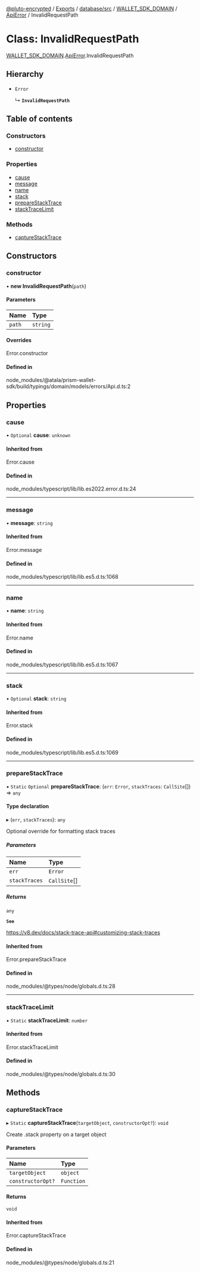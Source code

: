 [@pluto-encrypted](../README.md) / [Exports](../modules.md) / [database/src](../modules/database_src.md) / [WALLET\_SDK\_DOMAIN](../modules/database_src.WALLET_SDK_DOMAIN.md) / [ApiError](../modules/database_src.WALLET_SDK_DOMAIN.ApiError.md) / InvalidRequestPath

# Class: InvalidRequestPath

[WALLET\_SDK\_DOMAIN](../modules/database_src.WALLET_SDK_DOMAIN.md).[ApiError](../modules/database_src.WALLET_SDK_DOMAIN.ApiError.md).InvalidRequestPath

## Hierarchy

- `Error`

  ↳ **`InvalidRequestPath`**

## Table of contents

### Constructors

- [constructor](database_src.WALLET_SDK_DOMAIN.ApiError.InvalidRequestPath.md#constructor)

### Properties

- [cause](database_src.WALLET_SDK_DOMAIN.ApiError.InvalidRequestPath.md#cause)
- [message](database_src.WALLET_SDK_DOMAIN.ApiError.InvalidRequestPath.md#message)
- [name](database_src.WALLET_SDK_DOMAIN.ApiError.InvalidRequestPath.md#name)
- [stack](database_src.WALLET_SDK_DOMAIN.ApiError.InvalidRequestPath.md#stack)
- [prepareStackTrace](database_src.WALLET_SDK_DOMAIN.ApiError.InvalidRequestPath.md#preparestacktrace)
- [stackTraceLimit](database_src.WALLET_SDK_DOMAIN.ApiError.InvalidRequestPath.md#stacktracelimit)

### Methods

- [captureStackTrace](database_src.WALLET_SDK_DOMAIN.ApiError.InvalidRequestPath.md#capturestacktrace)

## Constructors

### constructor

• **new InvalidRequestPath**(`path`)

#### Parameters

| Name | Type |
| :------ | :------ |
| `path` | `string` |

#### Overrides

Error.constructor

#### Defined in

node_modules/@atala/prism-wallet-sdk/build/typings/domain/models/errors/Api.d.ts:2

## Properties

### cause

• `Optional` **cause**: `unknown`

#### Inherited from

Error.cause

#### Defined in

node_modules/typescript/lib/lib.es2022.error.d.ts:24

___

### message

• **message**: `string`

#### Inherited from

Error.message

#### Defined in

node_modules/typescript/lib/lib.es5.d.ts:1068

___

### name

• **name**: `string`

#### Inherited from

Error.name

#### Defined in

node_modules/typescript/lib/lib.es5.d.ts:1067

___

### stack

• `Optional` **stack**: `string`

#### Inherited from

Error.stack

#### Defined in

node_modules/typescript/lib/lib.es5.d.ts:1069

___

### prepareStackTrace

▪ `Static` `Optional` **prepareStackTrace**: (`err`: `Error`, `stackTraces`: `CallSite`[]) => `any`

#### Type declaration

▸ (`err`, `stackTraces`): `any`

Optional override for formatting stack traces

##### Parameters

| Name | Type |
| :------ | :------ |
| `err` | `Error` |
| `stackTraces` | `CallSite`[] |

##### Returns

`any`

**`See`**

https://v8.dev/docs/stack-trace-api#customizing-stack-traces

#### Inherited from

Error.prepareStackTrace

#### Defined in

node_modules/@types/node/globals.d.ts:28

___

### stackTraceLimit

▪ `Static` **stackTraceLimit**: `number`

#### Inherited from

Error.stackTraceLimit

#### Defined in

node_modules/@types/node/globals.d.ts:30

## Methods

### captureStackTrace

▸ `Static` **captureStackTrace**(`targetObject`, `constructorOpt?`): `void`

Create .stack property on a target object

#### Parameters

| Name | Type |
| :------ | :------ |
| `targetObject` | `object` |
| `constructorOpt?` | `Function` |

#### Returns

`void`

#### Inherited from

Error.captureStackTrace

#### Defined in

node_modules/@types/node/globals.d.ts:21
